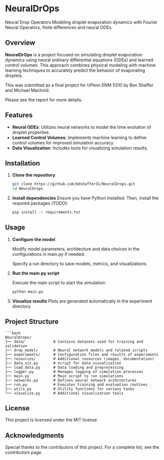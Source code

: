 # NeuralDrOps

Neural Drop Operators
Modeling droplet evaporation dynamics with Fourier Neural Operators, finite differences and neural ODEs.

## Overview

**NeuralDrOps** is a project focused on simulating droplet evaporation dynamics using neural ordinary differential equations (ODEs) and learned control volumes. This approach combines physical modeling with machine learning techniques to accurately predict the behavior of evaporating droplets.

This was submitted as a final project for UPenn ENM 5310 by Ben Shaffer and Michael Machold.

Please see the report for more details.

## Features

- **Neural ODEs**: Utilizes neural networks to model the time evolution of droplet properties.
- **Learned Control Volumes**: Implements machine learning to define control volumes for improved simulation accuracy.
- **Data Visualization**: Includes tools for visualizing simulation results.

## Installation

1. **Clone the repository**:

   ```bash
   git clone https://github.com/bdshaffer31/NeuralDrops.git
   cd NeuralDrops

2. **Install dependencies**
    Ensure you have Python installed. Then, install the required packages (TODO):
    ```bash
    pip install -r requirements.txt

## Usage

1. **Configure the model**

    Modify model parameters, architecture and data choices in the configurations in main.py if needed.

    Specify a run directory to save models, metrics, and visualizations

2. **Run the main.py script**

    Execute the main script to start the simulation:

    ```bash
    python main.py

3. **Visualize results**
    Plots are generated automatically in the experiment directory

## Project Structure

    ```bash
    NeuralDrops/
    ├── data/             # Contains datasets used for training and validation
    ├── drop_model/       # Neural network models and related scripts
    ├── experiments/      # Configuration files and results of experiments
    ├── resources/        # Additional resources (images, documentation)
    ├── data_viz.py       # Script for data visualization
    ├── load_data.py      # Data loading and preprocessing
    ├── logger.py         # Manages logging of simulation processes
    ├── main.py           # Main script to run simulations
    ├── networks.py       # Defines neural network architectures
    ├── run.py            # Executes training and evaluation routines
    ├── utils.py          # Utility functions for various tasks
    └── visualize.py      # Additional visualization tools

## License
This project is licensed under the MIT license

## Acknowledgments
Special thanks to the contributors of this project. For a complete list, see the contributors page.